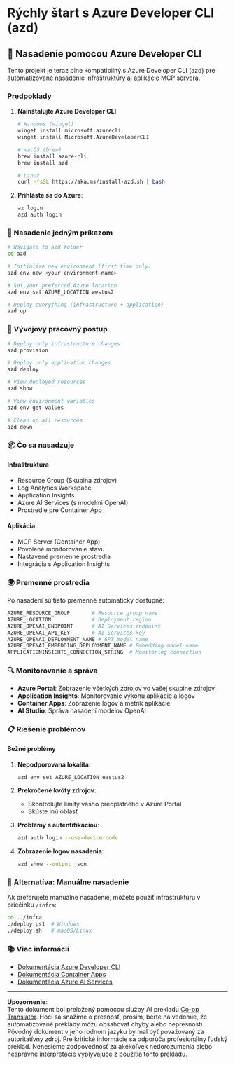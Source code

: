 <!--
CO_OP_TRANSLATOR_METADATA:
{
  "original_hash": "3ef1c97c5c40577da3be422d29276383",
  "translation_date": "2025-09-30T12:26:16+00:00",
  "source_file": "azd/README.md",
  "language_code": "sk"
}
-->
# Rýchly štart s Azure Developer CLI (azd)

## 🚀 Nasadenie pomocou Azure Developer CLI

Tento projekt je teraz plne kompatibilný s Azure Developer CLI (azd) pre automatizované nasadenie infraštruktúry aj aplikácie MCP servera.

### Predpoklady

1. **Nainštalujte Azure Developer CLI**:
   ```bash
   # Windows (winget)
   winget install microsoft.azurecli
   winget install Microsoft.AzureDeveloperCLI
   
   # macOS (brew)
   brew install azure-cli
   brew install azd
   
   # Linux
   curl -fsSL https://aka.ms/install-azd.sh | bash
   ```

2. **Prihláste sa do Azure**:
   ```bash
   az login
   azd auth login
   ```

### 🎯 Nasadenie jedným príkazom

```bash
# Navigate to azd folder
cd azd

# Initialize new environment (first time only)
azd env new <your-environment-name>

# Set your preferred Azure location
azd env set AZURE_LOCATION westus2

# Deploy everything (infrastructure + application)
azd up
```

### 🔧 Vývojový pracovný postup

```bash
# Deploy only infrastructure changes
azd provision

# Deploy only application changes  
azd deploy

# View deployed resources
azd show

# View environment variables
azd env get-values

# Clean up all resources
azd down
```

### 📦 Čo sa nasadzuje

#### **Infraštruktúra**
- Resource Group (Skupina zdrojov)
- Log Analytics Workspace  
- Application Insights
- Azure AI Services (s modelmi OpenAI)
- Prostredie pre Container App

#### **Aplikácia**
- MCP Server (Container App)
- Povolené monitorovanie stavu
- Nastavené premenné prostredia
- Integrácia s Application Insights

### 🌍 Premenné prostredia

Po nasadení sú tieto premenné automaticky dostupné:

```bash
AZURE_RESOURCE_GROUP       # Resource group name
AZURE_LOCATION             # Deployment region
AZURE_OPENAI_ENDPOINT      # AI Services endpoint
AZURE_OPENAI_API_KEY       # AI Services key
AZURE_OPENAI_DEPLOYMENT_NAME # GPT model name
AZURE_OPENAI_EMBEDDING_DEPLOYMENT_NAME # Embedding model name
APPLICATIONINSIGHTS_CONNECTION_STRING  # Monitoring connection
```

### 🔍 Monitorovanie a správa

- **Azure Portal**: Zobrazenie všetkých zdrojov vo vašej skupine zdrojov
- **Application Insights**: Monitorovanie výkonu aplikácie a logov
- **Container Apps**: Zobrazenie logov a metrík aplikácie
- **AI Studio**: Správa nasadení modelov OpenAI

### 📋 Riešenie problémov

#### **Bežné problémy**

1. **Nepodporovaná lokalita**:
   ```bash
   azd env set AZURE_LOCATION eastus2
   ```

2. **Prekročené kvóty zdrojov**:
   - Skontrolujte limity vášho predplatného v Azure Portal
   - Skúste inú oblasť

3. **Problémy s autentifikáciou**:
   ```bash
   azd auth login --use-device-code
   ```

4. **Zobrazenie logov nasadenia**:
   ```bash
   azd show --output json
   ```

### 🔄 Alternatíva: Manuálne nasadenie

Ak preferujete manuálne nasadenie, môžete použiť infraštruktúru v priečinku `/infra`:

```bash
cd ../infra
./deploy.ps1  # Windows
./deploy.sh   # macOS/Linux
```

### 📚 Viac informácií

- [Dokumentácia Azure Developer CLI](https://docs.microsoft.com/azure/developer/azure-developer-cli/)
- [Dokumentácia Container Apps](https://docs.microsoft.com/azure/container-apps/)
- [Dokumentácia Azure AI Services](https://docs.microsoft.com/azure/ai-services/)

---

**Upozornenie**:  
Tento dokument bol preložený pomocou služby AI prekladu [Co-op Translator](https://github.com/Azure/co-op-translator). Hoci sa snažíme o presnosť, prosím, berte na vedomie, že automatizované preklady môžu obsahovať chyby alebo nepresnosti. Pôvodný dokument v jeho rodnom jazyku by mal byť považovaný za autoritatívny zdroj. Pre kritické informácie sa odporúča profesionálny ľudský preklad. Nenesieme zodpovednosť za akékoľvek nedorozumenia alebo nesprávne interpretácie vyplývajúce z použitia tohto prekladu.